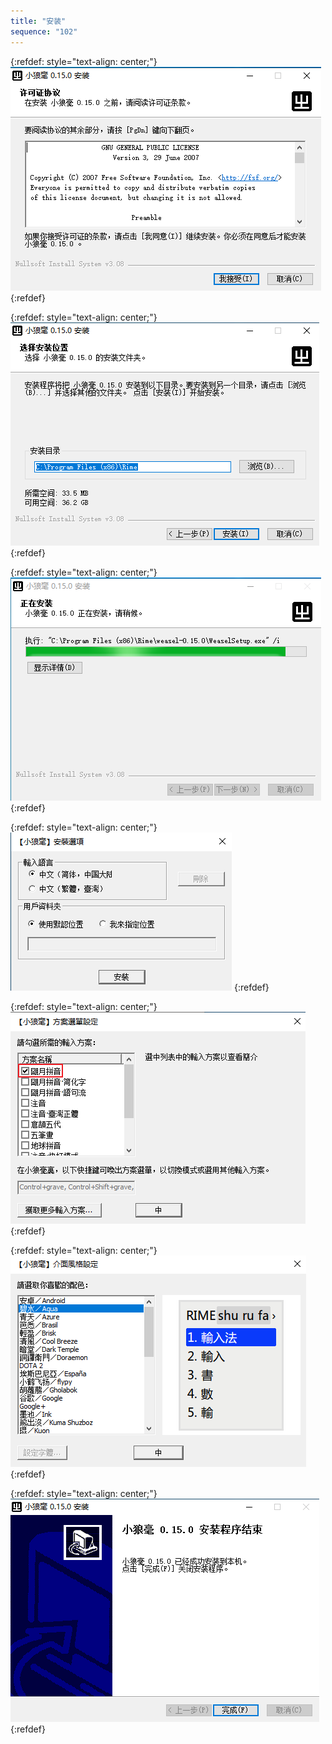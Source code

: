 ```yaml
---
title: "安装"
sequence: "102"
---
```


{:refdef: style="text-align: center;"}
![](/assets/images/rime/installation/rime-install-001.png)
{:refdef}

{:refdef: style="text-align: center;"}
![](/assets/images/rime/installation/rime-install-002.png)
{:refdef}

{:refdef: style="text-align: center;"}
![](/assets/images/rime/installation/rime-install-003.png)
{:refdef}

{:refdef: style="text-align: center;"}
![](/assets/images/rime/installation/rime-install-004.png)
{:refdef}

{:refdef: style="text-align: center;"}
![](/assets/images/rime/installation/rime-install-005.png)
{:refdef}

{:refdef: style="text-align: center;"}
![](/assets/images/rime/installation/rime-install-006.png)
{:refdef}

{:refdef: style="text-align: center;"}
![](/assets/images/rime/installation/rime-install-007.png)
{:refdef}
